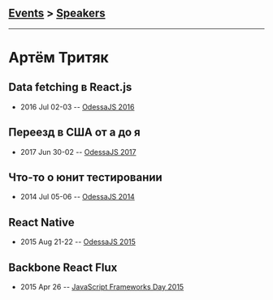 ## [Events](../README.md) > [Speakers](../speakers.md)
---

# Артём Тритяк

## Data fetching в React.js
- 2016 Jul 02-03 -- [OdessaJS 2016](https://youtu.be/q2uIJOrEXuQ)    
## Переезд в США от а до я
- 2017 Jun 30-02 -- [OdessaJS 2017](https://www.youtube.com/watch?v=-3OQiAMDfDo)    
## Что-то о юнит тестировании
- 2014 Jul 05-06 -- [OdessaJS 2014](https://youtu.be/Pg45eGbicFk)    
## React Native
- 2015 Aug 21-22 -- [OdessaJS 2015](https://youtu.be/G74sB7OXliQ)    
## Backbone React Flux
- 2015 Apr 26 -- [JavaScript Frameworks Day 2015](http://frameworksdays.com/event/js-frameworks-day-2015/review/backbone-react-flux)    
